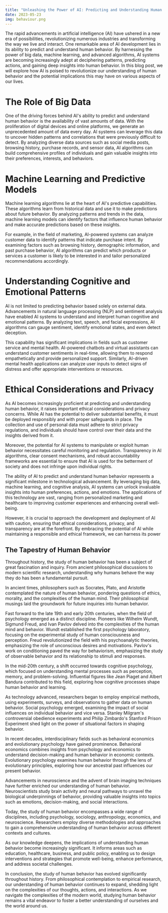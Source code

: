```yaml
---
title: "Unleashing the Power of AI: Predicting and Understanding Human Behavior"
date: 2023-05-23
img: behaviour.png
---
```

The rapid advancements in artificial intelligence (AI) have ushered in a new era of possibilities, revolutionizing numerous industries and transforming the way we live and interact. One remarkable area of AI development lies in its ability to predict and understand human behavior. By harnessing the power of big data, machine learning, and advanced algorithms, AI systems are becoming increasingly adept at deciphering patterns, predicting actions, and gaining deep insights into human behavior. In this blog post, we will explore how AI is poised to revolutionize our understanding of human behavior and the potential implications this may have on various aspects of our lives.

# The Role of Big Data

One of the driving forces behind AI's ability to predict and understand human behavior is the availability of vast amounts of data. With the proliferation of digital devices and online platforms, we generate an unprecedented amount of data every day. AI systems can leverage this data to uncover hidden patterns and correlations that were previously difficult to detect. By analyzing diverse data sources such as social media posts, browsing history, purchase records, and sensor data, AI algorithms can build comprehensive profiles of individuals and gain valuable insights into their preferences, interests, and behaviors.

# Machine Learning and Predictive Models

Machine learning algorithms lie at the heart of AI's predictive capabilities. These algorithms learn from historical data and use it to make predictions about future behavior. By analyzing patterns and trends in the data, machine learning models can identify factors that influence human behavior and make accurate predictions based on these insights.

For example, in the field of marketing, AI-powered systems can analyze customer data to identify patterns that indicate purchase intent. By examining factors such as browsing history, demographic information, and past purchase behavior, AI algorithms can predict which products or services a customer is likely to be interested in and tailor personalized recommendations accordingly.

# Understanding Cognitive and Emotional Patterns

AI is not limited to predicting behavior based solely on external data. Advancements in natural language processing (NLP) and sentiment analysis have enabled AI systems to understand and interpret human cognitive and emotional patterns. By analyzing text, speech, and facial expressions, AI algorithms can gauge sentiment, identify emotional states, and even detect deception.

This capability has significant implications in fields such as customer service and mental health. AI-powered chatbots and virtual assistants can understand customer sentiments in real-time, allowing them to respond empathetically and provide personalized support. Similarly, AI-driven mental health applications can analyze user inputs to detect signs of distress and offer appropriate interventions or resources.

# Ethical Considerations and Privacy

As AI becomes increasingly proficient at predicting and understanding human behavior, it raises important ethical considerations and privacy concerns. While AI has the potential to deliver substantial benefits, it must be deployed responsibly and with proper safeguards in place. The collection and use of personal data must adhere to strict privacy regulations, and individuals should have control over their data and the insights derived from it.

Moreover, the potential for AI systems to manipulate or exploit human behavior necessitates careful monitoring and regulation. Transparency in AI algorithms, clear consent mechanisms, and robust accountability frameworks are essential to ensure that AI is used for the betterment of society and does not infringe upon individual rights.

The ability of AI to predict and understand human behavior represents a significant milestone in technological advancement. By leveraging big data, machine learning, and cognitive analysis, AI systems can unlock invaluable insights into human preferences, actions, and emotions. The applications of this technology are vast, ranging from personalized marketing and healthcare to improving customer experiences and enhancing overall well-being.

However, it is crucial to approach the development and deployment of AI with caution, ensuring that ethical considerations, privacy, and transparency are at the forefront. By embracing the potential of AI while maintaining a responsible and ethical framework, we can harness its power

## The Tapestry of Human Behavior

Throughout history, the study of human behavior has been a subject of great fascination and inquiry. From ancient philosophical discussions to modern scientific research, understanding why humans behave the way they do has been a fundamental pursuit.

In ancient times, philosophers such as Socrates, Plato, and Aristotle contemplated the nature of human behavior, pondering questions of ethics, morality, and the complexities of the human mind. Their philosophical musings laid the groundwork for future inquiries into human behavior.

Fast forward to the late 19th and early 20th centuries, when the field of psychology emerged as a distinct discipline. Pioneers like Wilhelm Wundt, Sigmund Freud, and Ivan Pavlov delved into the complexities of the human mind and behavior. Wundt established the first psychology laboratory, focusing on the experimental study of human consciousness and perception. Freud revolutionized the field with his psychoanalytic theories, emphasizing the role of unconscious desires and motivations. Pavlov's work on conditioning paved the way for behaviorism, emphasizing the study of observable behavior and its relationship to stimuli and responses.

In the mid-20th century, a shift occurred towards cognitive psychology, which focused on understanding mental processes such as perception, memory, and problem-solving. Influential figures like Jean Piaget and Albert Bandura contributed to this field, exploring how cognitive processes shape human behavior and learning.

As technology advanced, researchers began to employ empirical methods, using experiments, surveys, and observations to gather data on human behavior. Social psychology emerged, examining the impact of social influences on individual behavior and vice versa. Stanley Milgram's controversial obedience experiments and Philip Zimbardo's Stanford Prison Experiment shed light on the power of situational factors in shaping behavior.

In recent decades, interdisciplinary fields such as behavioral economics and evolutionary psychology have gained prominence. Behavioral economics combines insights from psychology and economics to understand decision-making and human behavior in economic contexts. Evolutionary psychology examines human behavior through the lens of evolutionary principles, exploring how our ancestral past influences our present behavior.

Advancements in neuroscience and the advent of brain imaging techniques have further enriched our understanding of human behavior. Neuroscientists study brain activity and neural pathways to unravel the biological underpinnings of behavior, providing valuable insights into topics such as emotions, decision-making, and social interactions.

Today, the study of human behavior encompasses a wide range of disciplines, including psychology, sociology, anthropology, economics, and neuroscience. Researchers employ diverse methodologies and approaches to gain a comprehensive understanding of human behavior across different contexts and cultures.

As our knowledge deepens, the implications of understanding human behavior become increasingly significant. It informs areas such as education, healthcare, business, and public policy, enabling us to design interventions and strategies that promote well-being, enhance performance, and address societal challenges.

In conclusion, the study of human behavior has evolved significantly throughout history. From philosophical contemplation to empirical research, our understanding of human behavior continues to expand, shedding light on the complexities of our thoughts, actions, and interactions. As we navigate the complexities of the modern world, studying human behavior remains a vital endeavor to foster a better understanding of ourselves and the world around us.